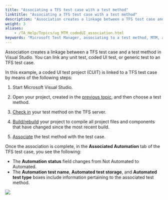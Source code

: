 ```yaml
--- 
title: "Associating a TFS test case with a test method"
linktitle: "Associating a TFS test case with a test method"
description: "Association creates a linkage between a TFS test case and a test method in Visual Studio. You can link any unit test, coded UI test, or generic test to an TFS test case."
weight: 3
aliases: 
    - /TA_Help/Topics/ug_MTM_codedUI_association.html
keywords: "Microsoft Test Manager, associating to a test method, MTM, associating to a test method, test cases, associating to a test method, associating, test methods/test cases"
---
```


Association creates a linkage between a TFS test case and a test method in Visual Studio. You can link any unit test, coded UI test, or generic test to an TFS test case.

In this example, a coded UI test project \(CUIT\) is linked to a TFS test case by means of the following steps:

1.  Start Microsoft Visual Studio.

2.  Open your project, created in the [previous topic](/TA_Help/Topics/ug_MTM_test_methods.html), and then choose a test method.

3.  [Check in](https://docs.microsoft.com/en-us/vsts/tfvc/check-your-work-team-codebase?view=vsts#choose-the-files-you-want-to-check-in) your test method on the TFS server.

4.  [Build/rebuild](https://docs.microsoft.com/en-us/visualstudio/ide/building-and-cleaning-projects-and-solutions-in-visual-studio#to-build-or-rebuild-a-single-project) your project to compile all project files and components that have changed since the most recent build.

5.  [Associate](https://docs.microsoft.com/en-us/vsts/build-release/test/associate-automated-test-with-test-case?view=vsts#associate-your-test) the test method with the test case.


Once the association is complete, in the **Associated Automation** tab of the TFS test case, you see the following:

-   The **Automation status** field changes from Not Automated to Automated.
-   The **Automation test name**, **Automated test storage**, and **Automated test type** boxes include information pertaining to the associated test method.

![](/images/TA_Help/Images/MTM_association_codedUI_result.png)





